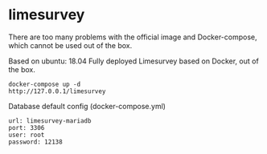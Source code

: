 # limesurvey
There are too many problems with the official image and Docker-compose, which cannot be used out of the box.

Based on ubuntu: 18.04 Fully deployed Limesurvey based on Docker, out of the box.

```
docker-compose up -d
http://127.0.0.1/limesurvey
```

Database default config (docker-compose.yml)
```
url: limesurvey-mariadb
port: 3306
user: root
password: 12138
```